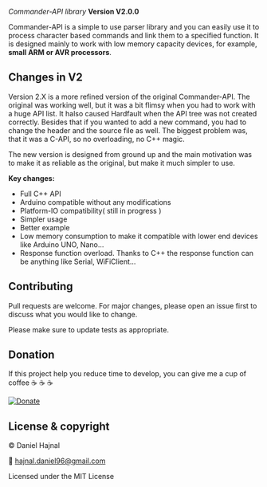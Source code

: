*Commander-API library*
**Version V2.0.0**

Commander-API is a simple to use parser library and you can easily use it to process character based commands and link them to a specified function. It is designed mainly to work with low memory capacity devices, for example, __small ARM or AVR processors__.

## Changes in V2

Version 2.X is a more refined version of the original Commander-API. The original was working well, but it was a bit flimsy when you had to work with a huge API list.
It halso caused Hardfault when the API tree was not created correctly. Besides that if you wanted to add a new command, you had to change the header and the source
file as well. The biggest problem was, that it was a C-API, so no overloading, no C++ magic.

The new version is designed from ground up and the main motivation was to make it as reliable as the original, but make it much simpler to use.

__Key changes:__
* Full C++ API
* Arduino compatible without any modifications
* Platform-IO compatibility( still in progress )
* Simpler usage
* Better example
* Low memory consumption to make it compatible with lower end devices like Arduino UNO, Nano...
* Response function overload. Thanks to C++ the response function can be anything like Serial, WiFiClient...

## Contributing
Pull requests are welcome. For major changes, please open an issue first to discuss what you would like to change.

Please make sure to update tests as appropriate.

## Donation
If this project help you reduce time to develop, you can give me a cup of coffee :coffee: :coffee: :coffee:

[![Donate](https://img.shields.io/badge/Donate-PayPal-green.svg)](https://www.paypal.com/donate?hosted_button_id=YFGZD78H6K2CS)

## License & copyright
© Daniel Hajnal

:email: hajnal.daniel96@gmail.com

Licensed under the MIT License
